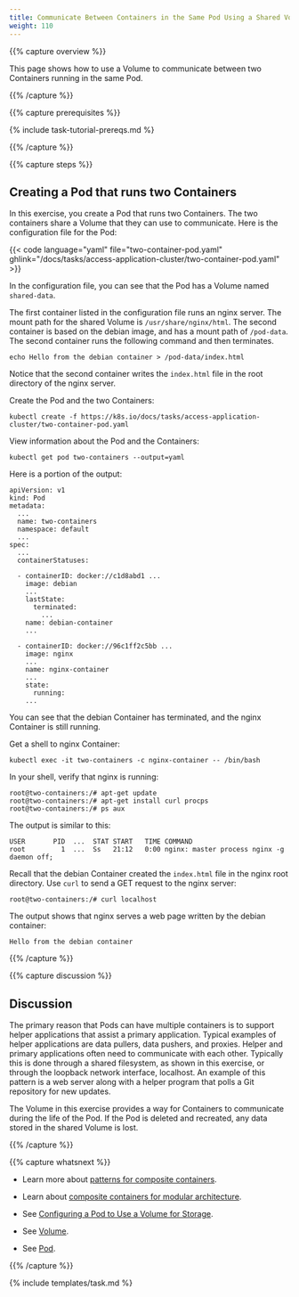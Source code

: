 ```yaml
---
title: Communicate Between Containers in the Same Pod Using a Shared Volume
weight: 110
---
```


{{% capture overview %}}

This page shows how to use a Volume to communicate between two Containers running
in the same Pod.

{{% /capture %}}


{{% capture prerequisites %}}

{% include task-tutorial-prereqs.md %}

{{% /capture %}}


{{% capture steps %}}

##  Creating a Pod that runs two Containers

In this exercise, you create a Pod that runs two Containers. The two containers
share a Volume that they can use to communicate. Here is the configuration file
for the Pod:

{{< code language="yaml" file="two-container-pod.yaml" ghlink="/docs/tasks/access-application-cluster/two-container-pod.yaml" >}}

In the configuration file, you can see that the Pod has a Volume named
`shared-data`.

The first container listed in the configuration file runs an nginx server. The
mount path for the shared Volume is `/usr/share/nginx/html`.
The second container is based on the debian image, and has a mount path of
`/pod-data`. The second container runs the following command and then terminates.

    echo Hello from the debian container > /pod-data/index.html

Notice that the second container writes the `index.html` file in the root
directory of the nginx server.

Create the Pod and the two Containers:

    kubectl create -f https://k8s.io/docs/tasks/access-application-cluster/two-container-pod.yaml

View information about the Pod and the Containers:

    kubectl get pod two-containers --output=yaml

Here is a portion of the output:

    apiVersion: v1
    kind: Pod
    metadata:
      ...
      name: two-containers
      namespace: default
      ...
    spec:
      ...
      containerStatuses:

      - containerID: docker://c1d8abd1 ...
        image: debian
        ...
        lastState:
          terminated:
            ...
        name: debian-container
        ...

      - containerID: docker://96c1ff2c5bb ...
        image: nginx
        ...
        name: nginx-container
        ...
        state:
          running:
        ...

You can see that the debian Container has terminated, and the nginx Container
is still running.

Get a shell to nginx Container:

    kubectl exec -it two-containers -c nginx-container -- /bin/bash

In your shell, verify that nginx is running:

    root@two-containers:/# apt-get update
    root@two-containers:/# apt-get install curl procps
    root@two-containers:/# ps aux

The output is similar to this:

    USER       PID  ...  STAT START   TIME COMMAND
    root         1  ...  Ss   21:12   0:00 nginx: master process nginx -g daemon off;

Recall that the debian Container created the `index.html` file in the nginx root
directory. Use `curl` to send a GET request to the nginx server:

    root@two-containers:/# curl localhost

The output shows that nginx serves a web page written by the debian container:

    Hello from the debian container

{{% /capture %}}


{{% capture discussion %}}

## Discussion

The primary reason that Pods can have multiple containers is to support
helper applications that assist a primary application. Typical examples of
helper applications are data pullers, data pushers, and proxies.
Helper and primary applications often need to communicate with each other.
Typically this is done through a shared filesystem, as shown in this exercise,
or through the loopback network interface, localhost. An example of this pattern is a
web server along with a helper program that polls a Git repository for new updates.

The Volume in this exercise provides a way for Containers to communicate during
the life of the Pod. If the Pod is deleted and recreated, any data stored in
the shared Volume is lost.

{{% /capture %}}


{{% capture whatsnext %}}

* Learn more about
[patterns for composite containers](http://blog.kubernetes.io/2015/06/the-distributed-system-toolkit-patterns.html).

* Learn about
[composite containers for modular architecture](http://www.slideshare.net/Docker/slideshare-burns).

* See
[Configuring a Pod to Use a Volume for Storage](/docs/tasks/configure-pod-container/configure-volume-storage/).

* See [Volume](/docs/reference/generated/kubernetes-api/{{page.version}}/#volume-v1-core).

* See [Pod](/docs/reference/generated/kubernetes-api/{{page.version}}/#pod-v1-core).

{{% /capture %}}


{% include templates/task.md %}
